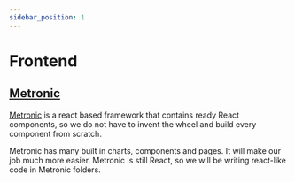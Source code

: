 ```yaml
---
sidebar_position: 1
---
```


# Frontend

## [Metronic](https://keenthemes.com/metronic/)

[Metronic](https://keenthemes.com/metronic/) is a react based framework that contains ready React components, so we do not have to invent the wheel and build every component from scratch.

Metronic has many built in charts, components and pages. It will make our job much more easier. Metronic is still React, so we will be writing react-like code in Metronic folders.